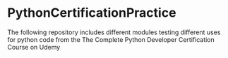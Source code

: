 # PythonCertificationPractice
The following repository includes different modules testing different uses for python code from the The Complete Python Developer Certification Course on Udemy 
